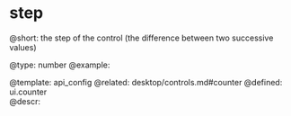 step
=============


@short:
	the step of the control (the difference between two successive values)

@type: number
@example:


@template:	api_config
@related:
	desktop/controls.md#counter
@defined:	ui.counter	
@descr:



